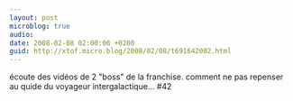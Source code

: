```yaml
---
layout: post
microblog: true
audio: 
date: 2008-02-08 02:00:00 +0200
guid: http://xtof.micro.blog/2008/02/08/t691642002.html
---
```

écoute des vidéos de 2 "boss" de la franchise. comment ne pas repenser au quide du voyageur intergalactique... #42
